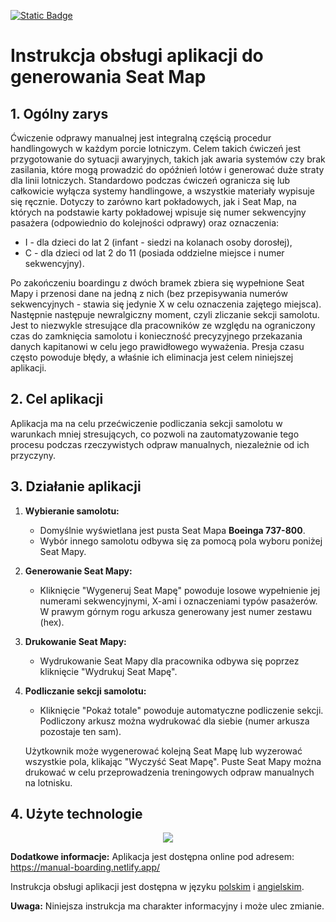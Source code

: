 [![Static Badge](https://img.shields.io/badge/go_to-english_version-001F7E?labelColor=D00C27)](https://github.com/TenaciousHare/ManualBoarding/blob/main/README.md)

# Instrukcja obsługi aplikacji do generowania Seat Map

## 1. Ogólny zarys

Ćwiczenie odprawy manualnej jest integralną częścią procedur handlingowych w każdym porcie lotniczym. Celem takich ćwiczeń jest przygotowanie do sytuacji awaryjnych, takich jak awaria systemów czy brak zasilania, które mogą prowadzić do opóźnień lotów i generować duże straty dla linii lotniczych. Standardowo podczas ćwiczeń ogranicza się lub całkowicie wyłącza systemy handlingowe, a wszystkie materiały wypisuje się ręcznie. Dotyczy to zarówno kart pokładowych, jak i Seat Map, na których na podstawie karty pokładowej wpisuje się numer sekwencyjny pasażera (odpowiednio do kolejności odprawy) oraz oznaczenia:

- I - dla dzieci do lat 2 (infant - siedzi na kolanach osoby dorosłej),
- C - dla dzieci od lat 2 do 11 (posiada oddzielne miejsce i numer sekwencyjny).

Po zakończeniu boardingu z dwóch bramek zbiera się wypełnione Seat Mapy i przenosi dane na jedną z nich (bez przepisywania numerów sekwencyjnych - stawia się jedynie X w celu oznaczenia zajętego miejsca). Następnie następuje newralgiczny moment, czyli zliczanie sekcji samolotu. Jest to niezwykle stresujące dla pracowników ze względu na ograniczony czas do zamknięcia samolotu i konieczność precyzyjnego przekazania danych kapitanowi w celu jego prawidłowego wyważenia. Presja czasu często powoduje błędy, a właśnie ich eliminacja jest celem niniejszej aplikacji.

## 2. Cel aplikacji

Aplikacja ma na celu przećwiczenie podliczania sekcji samolotu w warunkach mniej stresujących, co pozwoli na zautomatyzowanie tego procesu podczas rzeczywistych odpraw manualnych, niezależnie od ich przyczyny.

## 3. Działanie aplikacji

1. **Wybieranie samolotu:**

   - Domyślnie wyświetlana jest pusta Seat Mapa **Boeinga 737-800**.
   - Wybór innego samolotu odbywa się za pomocą pola wyboru poniżej Seat Mapy.

2. **Generowanie Seat Mapy:**
   - Kliknięcie "Wygeneruj Seat Mapę" powoduje losowe wypełnienie jej numerami sekwencyjnymi, X-ami i oznaczeniami typów pasażerów. W prawym górnym rogu arkusza generowany jest numer zestawu (hex).
3. **Drukowanie Seat Mapy:**
   - Wydrukowanie Seat Mapy dla pracownika odbywa się poprzez kliknięcie "Wydrukuj Seat Mapę".
4. **Podliczanie sekcji samolotu:**

   - Kliknięcie "Pokaż totale" powoduje automatyczne podliczenie sekcji.
     Podliczony arkusz można wydrukować dla siebie (numer arkusza pozostaje ten sam).

   Użytkownik może wygenerować kolejną Seat Mapę lub wyzerować wszystkie pola, klikając "Wyczyść Seat Mapę".
   Puste Seat Mapy można drukować w celu przeprowadzenia treningowych odpraw manualnych na lotnisku.

## 4. Użyte technologie

<p align="center">
  <a href="https://skillicons.dev">
    <img src="https://skillicons.dev/icons?i=react,typescript,css,vite,vitest" />
  </a>
</p>

**Dodatkowe informacje:**
Aplikacja jest dostępna online pod adresem: https://manual-boarding.netlify.app/

Instrukcja obsługi aplikacji jest dostępna w języku [polskim](https://github.com/TenaciousHare/ManualBoarding/blob/main/README-pl.md) i [angielskim](https://github.com/TenaciousHare/ManualBoarding/blob/main/README.md).

**Uwaga:**
Niniejsza instrukcja ma charakter informacyjny i może ulec zmianie.
